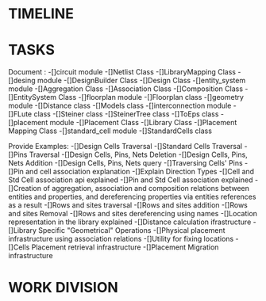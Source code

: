 TIMELINE
========









TASKS
=====
Document :
-[]circuit module
    -[]Netlist Class
    -[]LibraryMapping Class
-[]desing module
    -[]DesignBuilder Class
    -[]Design Class
-[]entity_system module
    -[]Aggregation Class
    -[]Association Class
    -[]Composition Class
    -[]EntitySystem Class
-[]floorplan module
    -[]Floorplan class 
-[]geometry module
    -[]Distance class
    -[]Models class
-[]interconnection module
    -[]FLute class
    -[]Steiner class
    -[]SteinerTree class
    -[]ToEps class
-[]placement module
    -[]Placement Class
    -[]Library Class
    -[]Placement Mapping Class
-[]standard_cell module
    -[]StandardCells class

Provide Examples:
    -[]Design Cells Traversal 
    -[]Standard Cells Traversal
    -[]Pins Traversal
    -[]Design Cells, Pins, Nets Deletion
    -[]Design Cells, Pins, Nets Addition
    -[]Design Cells, Pins, Nets query
    -[]Traversing Cells' Pins
    -[]Pin and cell association explanation
    -[]Explain Direction Types
    -[]Cell and Std Cell association api explained
    -[]Pin and Std Cell association explained
    -[]Creation of aggregation, association and composition relations between entities and properties, and dereferencing properties via entities references as a result
    -[]Rows and sites traversal
    -[]Rows and sites addition
    -[]Rows and sites Removal
    -[]Rows and sites dereferencing using names
    -[]Location representation in the library explained
    -[]Distance calculation ifrastructure
    -[]Library Specific "Geometrical" Operations
    -[]Physical placement infrastructure using association relations
    -[]Utility for fixing locations 
    -[]Cells Placement retrieval infrastructure
    -[]Placement Migration infrastructure

WORK DIVISION
=============


